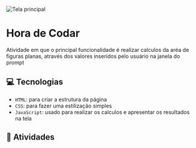 ![Tela principal](https://github.com/Christian-Rui/hora-de-codar/assets/113655013/b068af96-fa71-4088-9a10-67c7d54246e5)

# Hora de Codar
Atividade em que o principal funcionalidade é realizar calculos da aréa de figuras planas, através dos valores inseridos pelo usuário na janela do prompt

## 💻 Tecnologias
- `HTML`: para criar a estrutura da página
- `CSS`: para fazer uma estilização simples
- `JavaScript`: usado para realizar os calculos e apresentar os resultados na tela

## 🎯 Atividades


